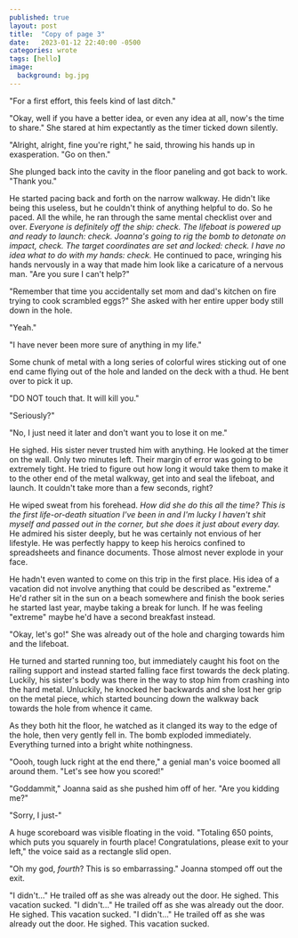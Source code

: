 ```yaml
---
published: true
layout: post
title:  "Copy of page 3"
date:   2023-01-12 22:40:00 -0500
categories: wrote
tags: [hello]
image:
  background: bg.jpg
---
```

"For a first effort, this feels kind of last ditch."

"Okay, well if you have a better idea, or even any idea at all, now's the time to share." She stared at him expectantly as the timer ticked down silently. 

"Alright, alright, fine you're right," he said, throwing his hands up in exasperation. "Go on then." 

She plunged back into the cavity in the floor paneling and got back to work. "Thank you."

He started pacing back and forth on the narrow walkway. He didn't like being this useless, but he couldn't think of anything helpful to do. So he paced. All the while, he ran through the same mental checklist over and over. *Everyone is definitely off the ship: check. The lifeboat is powered up and ready to launch: check. Joanna's going to rig the bomb to detonate on impact, check. The target coordinates are set and locked: check. I have no idea what to do with my hands: check.* He continued to pace, wringing his hands nervously in a way that made him look like a caricature of a nervous man. "Are you sure I can't help?"

"Remember that time you accidentally set mom and dad's kitchen on fire trying to cook scrambled eggs?" She asked with her entire upper body still down in the hole. 

"Yeah."

"I have never been more sure of anything in my life."

Some chunk of metal with a long series of colorful wires sticking out of one end came flying out of the hole and landed on the deck with a thud. He bent over to pick it up.

"DO NOT touch that. It will kill you."

"Seriously?"

"No, I just need it later and don't want you to lose it on me."

He sighed. His sister never trusted him with anything. He looked at the timer on the wall. Only two minutes left. Their margin of error was going to be extremely tight. He tried to figure out how long it would take them to make it to the other end of the metal walkway, get into and seal the lifeboat, and launch. It couldn't take more than a few seconds, right?

He wiped sweat from his forehead. *How did she do this all the time? This is the first life-or-death situation I've been in and I'm lucky I haven't shit myself and passed out in the corner, but she does it just about every day.* He admired his sister deeply, but he was certainly not envious of her lifestyle. He was perfectly happy to keep his heroics confined to spreadsheets and finance documents. Those almost never explode in your face. 

He hadn't even wanted to come on this trip in the first place. His idea of a vacation did not involve anything that could be described as "extreme." He'd rather sit in the sun on a beach somewhere and finish the book series he started last year, maybe taking a break for lunch. If he was feeling "extreme" maybe he'd have a second breakfast instead.

"Okay, let's go!" She was already out of the hole and charging towards him and the lifeboat.

He turned and started running too, but immediately caught his foot on the railing support and instead started falling face first towards the deck plating. Luckily, his sister's body was there in the way to stop him from crashing into the hard metal. Unluckily, he knocked her backwards and she lost her grip on the metal piece, which started bouncing down the walkway back towards the hole from whence it came.

As they both hit the floor, he watched as it clanged its way to the edge of the hole, then very gently fell in. The bomb exploded immediately. Everything turned into a bright white nothingness. 

"Oooh, tough luck right at the end there," a genial man's voice boomed all around them. "Let's see how you scored!"

"Goddammit," Joanna said as she pushed him off of her. "Are you kidding me?"

"Sorry, I just-"

A huge scoreboard was visible floating in the void. "Totaling 650 points, which puts you squarely in fourth place! Congratulations, please exit to your left," the voice said as a rectangle slid open. 

"Oh my god, *fourth*? This is so embarrassing." Joanna stomped off out the exit.

"I didn't..." He trailed off as she was already out the door. He sighed. This vacation sucked. "I didn't..." He trailed off as she was already out the door. He sighed. This vacation sucked. "I didn't..." He trailed off as she was already out the door. He sighed. This vacation sucked.